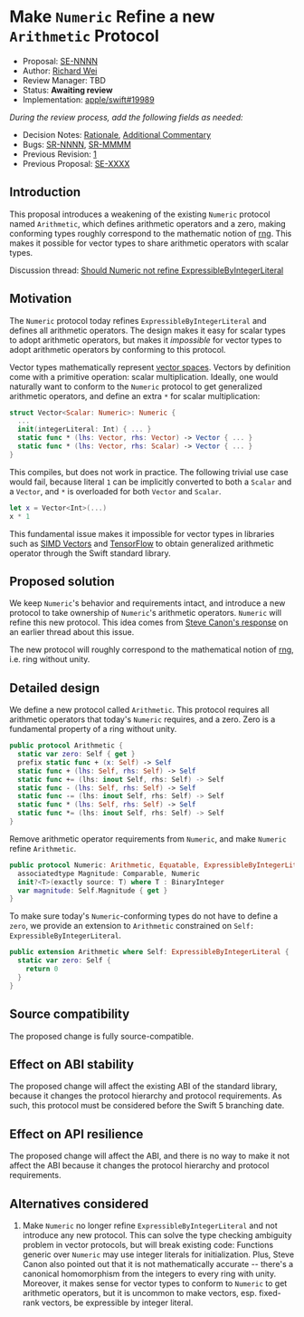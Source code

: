 # Make `Numeric` Refine a new `Arithmetic` Protocol

* Proposal: [SE-NNNN](NNNN-filename.md)
* Author: [Richard Wei](https://github.com/rxwei)
* Review Manager: TBD
* Status: **Awaiting review**
* Implementation: [apple/swift#19989](https://github.com/apple/swift/pull/19989)

*During the review process, add the following fields as needed:*

* Decision Notes: [Rationale](https://forums.swift.org/), [Additional Commentary](https://forums.swift.org/)
* Bugs: [SR-NNNN](https://bugs.swift.org/browse/SR-NNNN), [SR-MMMM](https://bugs.swift.org/browse/SR-MMMM)
* Previous Revision: [1](https://github.com/apple/swift-evolution/blob/...commit-ID.../proposals/NNNN-filename.md)
* Previous Proposal: [SE-XXXX](XXXX-filename.md)

## Introduction

This proposal introduces a weakening of the existing `Numeric` protocol named
`Arithmetic`, which defines arithmetic operators and a zero, making conforming
types roughly correspond to the mathematic notion of
[rng](https://en.wikipedia.org/wiki/Rng_(algebra)). This makes it possible for
vector types to share arithmetic operators with scalar types.

Discussion thread: [Should Numeric not refine
ExpressibleByIntegerLiteral](https://forums.swift.org/t/should-numeric-not-refine-expressiblebyintegerliteral/15106)

## Motivation

The `Numeric` protocol today refines `ExpressibleByIntegerLiteral` and defines
all arithmetic operators. The design makes it easy for scalar types to adopt
arithmetic operators, but makes it *impossible* for vector types to adopt
arithmetic operators by conforming to this protocol.

Vector types mathematically represent [vector
spaces](https://en.wikipedia.org/wiki/Vector_space). Vectors by definition come
with a primitive operation: scalar multiplication. Ideally, one would naturally
want to conform to the `Numeric` protocol to get generalized arithmetic
operators, and define an extra `*` for scalar multiplication:

```swift
struct Vector<Scalar: Numeric>: Numeric {
  ...
  init(integerLiteral: Int) { ... }
  static func * (lhs: Vector, rhs: Vector) -> Vector { ... }
  static func * (lhs: Vector, rhs: Scalar) -> Vector { ... }
}
```

This compiles, but does not work in practice. The following trivial use case
would fail, because literal `1` can be implicitly converted to both a `Scalar`
and a `Vector`, and `*` is overloaded for both `Vector` and `Scalar`.

```swift
let x = Vector<Int>(...)
x * 1
```

This fundamental issue makes it impossible for vector types in libraries such as [SIMD
Vectors](https://github.com/apple/swift-evolution/blob/master/proposals/0229-simd.md)
and [TensorFlow](https://www.tensorflow.org/swift/api_docs/) to obtain
generalized arithmetic operator through the Swift standard library.

## Proposed solution

We keep `Numeric`'s behavior and requirements intact, and introduce a new
protocol to take ownership of `Numeric`'s arithmetic operators. `Numeric` will
refine this new protocol. This idea comes from [Steve Canon's
response](https://forums.swift.org/t/should-numeric-not-refine-expressiblebyintegerliteral/15106/6?u=rxwei)
on an earlier thread about this issue.

The new protocol will roughly correspond to the mathematical notion of
[rng](https://en.wikipedia.org/wiki/Rng_(algebra)), i.e. ring without unity.

## Detailed design

We define a new protocol called `Arithmetic`. This protocol requires all
arithmetic operators that today's `Numeric` requires, and a zero. Zero is a
fundamental property of a ring without unity.

```swift
public protocol Arithmetic {
  static var zero: Self { get }
  prefix static func + (x: Self) -> Self
  static func + (lhs: Self, rhs: Self) -> Self
  static func += (lhs: inout Self, rhs: Self) -> Self
  static func - (lhs: Self, rhs: Self) -> Self
  static func -= (lhs: inout Self, rhs: Self) -> Self
  static func * (lhs: Self, rhs: Self) -> Self
  static func *= (lhs: inout Self, rhs: Self) -> Self
}
```

Remove arithmetic operator requirements from `Numeric`, and make `Numeric`
refine `Arithmetic`.

```swift
public protocol Numeric: Arithmetic, Equatable, ExpressibleByIntegerLiteral  {
  associatedtype Magnitude: Comparable, Numeric 
  init?<T>(exactly source: T) where T : BinaryInteger
  var magnitude: Self.Magnitude { get }
}
```

To make sure today's `Numeric`-conforming types do not have to define a `zero`,
we provide an extension to `Arithmetic` constrained on `Self: ExpressibleByIntegerLiteral`.

```swift
public extension Arithmetic where Self: ExpressibleByIntegerLiteral {
  static var zero: Self {
    return 0
  }
}
```

## Source compatibility

The proposed change is fully source-compatible.

## Effect on ABI stability

The proposed change will affect the existing ABI of the standard library,
because it changes the protocol hierarchy and protocol requirements. As such,
this protocol must be considered before the Swift 5 branching date.

## Effect on API resilience

The proposed change will affect the ABI, and there is no way to make it not affect
the ABI because it changes the protocol hierarchy and protocol requirements.

## Alternatives considered

1. Make `Numeric` no longer refine `ExpressibleByIntegerLiteral` and not
   introduce any new protocol. This can solve the type checking ambiguity
   problem in vector protocols, but will break existing code: Functions generic
   over `Numeric` may use integer literals for initialization. Plus, Steve Canon
   also pointed out that it is not mathematically accurate -- there's a
   canonical homomorphism from the integers to every ring with unity. Moreover,
   it makes sense for vector types to conform to `Numeric` to get arithmetic
   operators, but it is uncommon to make vectors, esp. fixed-rank vectors,
   be expressible by integer literal.
